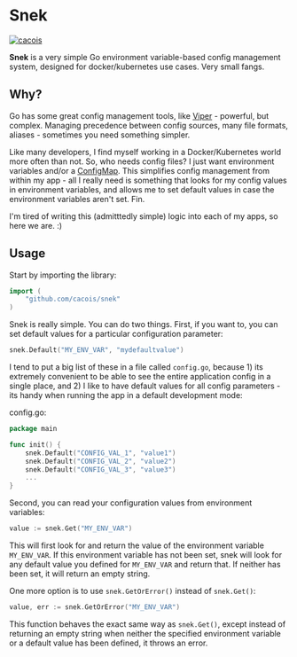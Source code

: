 # Snek

[![cacois](https://circleci.com/gh/cacois/snek.svg?style=svg)](https://app.circleci.com/pipelines/github/cacois/snek)

**Snek** is a very simple Go environment variable-based config management system, designed for docker/kubernetes use cases. Very small fangs.

## Why?

Go has some great config management tools, like [Viper](https://github.com/spf13/viper) - powerful, but complex. Managing precedence between config sources, many file formats, aliases - sometimes you need something simpler. 

Like many developers, I find myself working in a Docker/Kubernetes world more often than not. So, who needs config files? I just want environment variables and/or a [ConfigMap](https://kubernetes.io/docs/concepts/configuration/configmap/). This simplifies config management from within my app - all I really need is something that looks for my config values in environment variables, and allows me to set default values in case the environment variables aren't set. Fin.

I'm tired of writing this (admitttedly simple) logic into each of my apps, so here we are. :)

## Usage

Start by importing the library:

```go
import (
	"github.com/cacois/snek"
)
```

Snek is really simple. You can do two things. First, if you want to, you can set default values for a particular configuration parameter:

```go
snek.Default("MY_ENV_VAR", "mydefaultvalue")
```

I tend to put a big list of these in a file called `config.go`, because 1) its extremely convenient to be able to see the entire application config in a single place, and 2) I like to have default values for all config parameters - its handy when running the app in a default development mode:

config.go:
```go
package main

func init() {
    snek.Default("CONFIG_VAL_1", "value1")
    snek.Default("CONFIG_VAL_2", "value2")
    snek.Default("CONFIG_VAL_3", "value3")
    ...
}
```

Second, you can read your configuration values from environment variables:

```go
value := snek.Get("MY_ENV_VAR")
```

This will first look for and return the value of the environment variable `MY_ENV_VAR`. If this environment variable has not been set, snek will look for any default value you defined for `MY_ENV_VAR` and return that. If neither has been set, it will return an empty string.

One more option is to use `snek.GetOrError()` instead of `snek.Get()`:

```go
value, err := snek.GetOrError("MY_ENV_VAR")
```

This function behaves the exact same way as `snek.Get()`, except instead of returning an empty string when neither the specified environment variable or a default value has been defined, it throws an error. 

